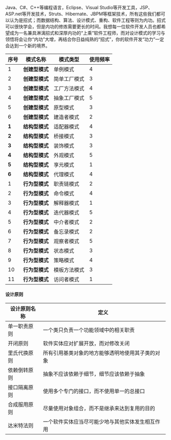 Java、C#、C++等编程语言，Eclipse、Visual Studio等开发工具，JSP、ASP.net等开发技术，Struts、Hibernate、JBPM等框架技术，所有这些我们都可以认为是招式；而数据结构、算法、设计模式、重构、软件工程等则为内功。招式可以很快学会，但是内功的修炼需要更长的时间。我想每一位软件开发人员也都希望成为一名兼具淋漓招式和深厚内功的“上乘”软件工程师，而对设计模式的学习与领悟将会让你“内功”大增，再结合你日益纯熟的“招式”，你的软件开发“功力”一定会达到一个新的境界。

序号|模式名称|模式类型|使用频率
-|-|-|-
1|**创建型模式**|单例模式|4
2|**创建型模式**| 简单工厂模式 |3
3|**创建型模式**| 工厂方法模式 |4
4|**创建型模式**|抽象工厂模式|5
5|**创建型模式**| 原型模式     |3
6|**创建型模式**|建造者模式|2
**1**|**结构型模式**|适配器模式|4
**2**|**结构型模式**|桥接模式|3
**3**|**结构型模式**|装饰模式|3
**4**|**结构型模式**|外观模式|5
**5**|**结构型模式**|享元模式|1
**6**|**结构型模式**|代理模式|4
1|**行为型模式**|职责链模式|2
2|**行为型模式**|命令模式|4
3|**行为型模式**|解释器模式|1
4|**行为型模式**|迭代器模式|5
5|**行为型模式**|中介者模式|2
6|**行为型模式**|备忘录模式|2
7|**行为型模式**|观察者模式|5
8|**行为型模式**|状态模式|3
9|**行为型模式**|策略模式|4
10|**行为型模式**|模板方法模式|3
11|**行为型模式**|访问者模式|1

#### 设计原则

设计原则名称|定义
-|-
单一职责原则|一个类只负责一个功能领域中的相关职责
开闭原则|软件实体应对扩展开放，而对修改关闭
里氏代换原则|所有引用基类对象的地方能够透明地使用其子类的对象
依赖倒转原则|抽象不应该依赖于细节，细节应该依赖于抽象
接口隔离原则|使用多个专门的接口，而不使用单一的总接口
合成服用原则|尽量使用对象组合，而不是继承来达到复用的目的
达米特法则|一个软件实体应当尽可能少地与其他实体发生相互作用